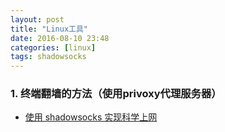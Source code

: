 ```yaml
---
layout: post
title: "Linux工具"
date: 2016-08-10 23:48
categories: [linux]
tags: shadowsocks
---
```


### 1. 终端翻墙的方法（使用privoxy代理服务器）
* [使用 shadowsocks 实现科学上网](http://liyangliang.me/posts/2015/05/bypass-gfw-with-shadowsocks/)